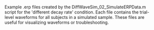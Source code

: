Example .erp files created by the DiffWaveSim_02_SimulateERPData.m script for the 'different decay rate' condition. Each file contains the trial-level waveforms for all subjects in a simulated sample. These files are useful for visualizing waveforms or troubleshooting.
